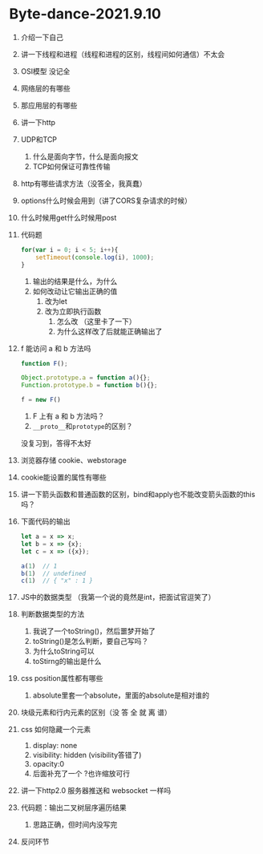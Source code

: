 # Byte-dance-2021.9.10

1. 介绍一下自己

2. 讲一下线程和进程（线程和进程的区别，线程间如何通信）不太会

3. OSI模型 没记全

4. 网络层的有哪些

5. 那应用层的有哪些

6. 讲一下http

7. UDP和TCP

   1. 什么是面向字节，什么是面向报文
   2. TCP如何保证可靠性传输

8. http有哪些请求方法（没答全，我真蠢）

9. options什么时候会用到（讲了CORS复杂请求的时候）

10. 什么时候用get什么时候用post

11. 代码题

    ```js
    for(var i = 0; i < 5; i++){
        setTimeout(console.log(i), 1000);
    }
    ```

    1. 输出的结果是什么，为什么
    2. 如何改动让它输出正确的值
       1. 改为let
       2. 改为立即执行函数
          1. 怎么改 （这里卡了一下）
          2. 为什么这样改了后就能正确输出了

12. f 能访问 a 和 b 方法吗

    ```js
    function F();
    
    Object.prototype.a = function a(){};
    Function.prototype.b = function b(){};
    
    f = new F()
    ```

    1. F 上有 a 和 b 方法吗？
    2. `__proto__`和`prototype`的区别？

    没复习到，答得不太好

13. 浏览器存储 cookie、webstorage

14. cookie能设置的属性有哪些

15. 讲一下箭头函数和普通函数的区别，bind和apply也不能改变箭头函数的this吗？

16. 下面代码的输出

    ```js
    let a = x => x;
    let b = x => {x};
    let c = x => ({x});
    
    a(1)  // 1
    b(1)  // undefined
    c(1)  // { "x" : 1 }
    ```

17. JS中的数据类型 （我第一个说的竟然是int，把面试官逗笑了）

18. 判断数据类型的方法

    1. 我说了一个toString()，然后噩梦开始了
    2. toString()是怎么判断，要自己写吗？
    3. 为什么toString可以
    4. toStirng的输出是什么

19. css position属性都有哪些

    1. absolute里套一个absolute，里面的absolute是相对谁的

20. 块级元素和行内元素的区别（没 答 全 就 离 谱）

21. css 如何隐藏一个元素

    1. display: none
    2. visibility: hidden (visibility答错了)
    3. opacity:0
    4. 后面补充了一个  ?也许缩放可行

22. 讲一下http2.0  服务器推送和 websocket 一样吗

23. 代码题：输出二叉树层序遍历结果

    1. 思路正确，但时间内没写完

24. 反问环节


